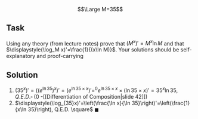 $$\Large M=35$$
## Task
Using any theory (from lecture notes) prove that $(M^x)'=M^x\ln M$ and that $\displaystyle(\log_M x)'=\frac{1}{(x\ln M)}$.  Your solutions should be self-explanatory and proof-carrying
## Solution
1. $(35^x)'=((e^{\ln 35})^x)'=(e^{\ln 35\times x})'=^0e^{\ln35\times x}\times(\ln 35\times x)'=35^x\ln35, Q.E.D.\square$
(0 -[[Differentiation of Composition|slide 42]])
2. $\displaystyle(\log_{35}x)'=\left(\frac{\ln x}{\ln 35}\right)'=\left(\frac{1}{x\ln 35}\right), Q.E.D. \square$
$\blacksquare$

